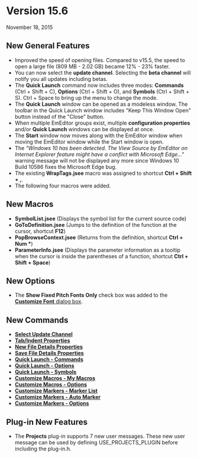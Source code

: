 # Version 15.6

November 18, 2015

## New General Features

- Improved the speed of opening files. Compared to v15.5, the speed to open a large file (809 MB - 2.02 GB) became 12% - 23% faster.
- You can now select the **update channel**. Selecting the **beta channel** will notify you all updates including betas.
- The **Quick Launch** command now includes three modes: **Commands** (Ctrl + Shift + C), **Options** (Ctrl + Shift + O), and **Symbols** (Ctrl + Shift + S). Ctrl + Space to bring up the menu to change the mode.
- The **Quick Launch** window can be opened as a modeless window. The toolbar in the Quick Launch window includes "Keep This Window Open" button instead of the "Close" button.
- When multiple EmEditor groups exist, multiple **configuration properties** and/or **Quick Launch** windows can be displayed at once.
- The **Start** window now moves along with the EmEditor window when moving the EmEditor window while the Start window is open.
- The _"Windows 10 has been detected. The View Source by EmEditor on Internet Explorer feature might have a conflict with Microsoft Edge..."_ warning message will not be displayed any more since Windows 10 Build 10586 fixes the Microsoft Edge bug.
- The existing **WrapTags.jsee** macro was assigned to shortcut **Ctrl + Shift + ,**.
- The following four macros were added.

## New Macros

- **SymbolList.jsee** (Displays the symbol list for the current source code)
- **GoToDefinition.jsee** (Jumps to the definition of the function at the cursor, shortcut **F12**)
- **PopBrowseContext.jsee** (Returns from the definition, shortcut **Ctrl + Num \***)
- **ParameterInfo.jsee** (Displays the parameter information as a tooltip when the cursor is inside the parentheses of a function, shortcut **Ctrl + Shift + Space**)

## New Options

- The **Show Fixed Pitch Fonts Only** check box was added to the [**Customize Font** dialog box](../dlg/properties/font/index).

## New Commands

- **[Select Update Channel](../cmd/help/update_channel)**
- **[Tab/Indent Properties](../cmd/tools/property_indent)**
- **[New File Details Properties](../cmd/tools/property_file_new)**
- **[Save File Details Properties](../cmd/tools/property_file_save)**
- **[Quick Launch - Commands](../cmd/tools/ql_commands)**
- **[Quick Launch - Options](../cmd/tools/ql_options)**
- **[Quick Launch - Symbols](../cmd/search/ql_symbols)**
- **[Customize Macros - My Macros](../cmd/macros/customize_macro_my_macros)**
- **[Customize Macros - Options](../cmd/macros/customize_macro_options)**
- **[Customize Markers - Marker List](../cmd/tools/customize_markers_list)**
- **[Customize Markers - Auto Marker](../cmd/tools/customize_markers_auto)**
- **[Customize Markers - Options](../cmd/tools/customize_markers_options)**

## Plug-in New Features

- The **Projects** plug-in supports 7 new user messages. These new user message can be used by defining USE\_PROJECTS\_PLUGIN before including the plug-in.h.
